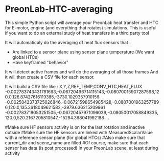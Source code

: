 # PreonLab-HTC-averaging
This simple Python script will average your PreonLab heat transfer and HTC for E-motor, engine (and everything that rotates) simulations.
This is useful if you want to do an external study of heat transfers in a third party tool

It will automaticaly do the averaging of heat flux sensors that :
- Are linked to a sensor plane using sensor plane temperature (We want global HTCs)
- Have keyframed "behavior"

It will detect active frames and will do the averaging of all those frames
And it will then create a CSV file for each sensor.

It will build a CSV file like :
X,Y,Z,REF_TEMP,CONV_HTC,HEAT_FLUX
-0.002783743431791663,-0.06720496714115143,-0.08070015907287598,120.0,126.87427616119385,-3730.1029357910156
-0.0025842373725026846,-0.06721598654985428,-0.08070019632577896,120.0,135.3618049621582,-3979.636215209961
-0.002783718053251505,-0.06720457971096039,-0.08050017058849335,120.0,520.2167205810547,-15294.368041992188
...

#Make sure HF sensors activity is on for the last rotation and inactive outside
#Make sure the HF sensors are linked with MeasuredScalarValue with a reference sensor plane (for global HTCs)
#Also make sure that current_dir and scene_name are filled
#Of course, make sure that each sensor has data (is post processed) in your PreonLab scene, at least during activity
